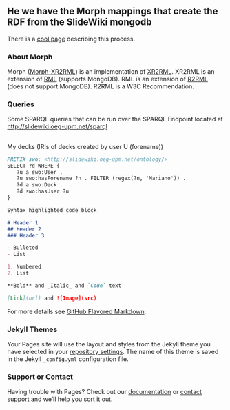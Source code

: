 ## He we have the Morph mappings that create the RDF from the SlideWiki mongodb

There is a [cool page](https://marianorico.github.io/SlideWiki_KG) describing this process.

### About Morph
Morph ([Morph-XR2RML](https://github.com/frmichel/morph-xr2rml)) is an implementation of [XR2RML](https://hal.archives-ouvertes.fr/hal-01141686).
XR2RML is an extension of [RML](http://rml.io) (supports MongoDB). 
RML is an extension of [R2RML](http://rml.io/) (does not support MongoDB).
R2RML is a W3C Recommendation.

### Queries
Some SPARQL queries that can be run over the SPARQL Endpoint located at http://slidewiki.oeg-upm.net/sparql 

##
My decks (IRIs of decks created by user U (forename))
```markdown
PREFIX swo: <http://slidewiki.oeg-upm.net/ontology/>
SELECT ?d WHERE {
   ?u a swo:User .
   ?u swo:hasForename ?n . FILTER (regex(?n, 'Mariano')) .
   ?d a swo:Deck .
   ?d swo:hasUser ?u
}
```

```markdown
Syntax highlighted code block

# Header 1
## Header 2
### Header 3

- Bulleted
- List

1. Numbered
2. List

**Bold** and _Italic_ and `Code` text

[Link](url) and ![Image](src)
```

For more details see [GitHub Flavored Markdown](https://guides.github.com/features/mastering-markdown/).

### Jekyll Themes

Your Pages site will use the layout and styles from the Jekyll theme you have selected in your [repository settings](https://github.com/MarianoRico/SlideWiki_KG/settings). The name of this theme is saved in the Jekyll `_config.yml` configuration file.

### Support or Contact

Having trouble with Pages? Check out our [documentation](https://help.github.com/categories/github-pages-basics/) or [contact support](https://github.com/contact) and we’ll help you sort it out.
